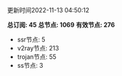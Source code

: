 更新时间2022-11-13 04:50:12

**总订阅: 45**
**总节点: 1069**
**有效节点: 276**
- ssr节点: 5
- v2ray节点: 213
- trojan节点: 55
- ss节点: 3
